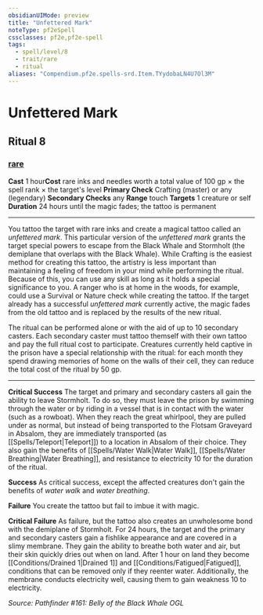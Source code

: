 ```yaml
---
obsidianUIMode: preview
title: "Unfettered Mark"
noteType: pf2eSpell
cssclasses: pf2e,pf2e-spell
tags:
  - spell/level/8
  - trait/rare
  - ritual
aliases: "Compendium.pf2e.spells-srd.Item.TYydobaLN4U7Ol3M" 
---
```

# Unfettered Mark   
## Ritual 8
### [rare](rare "Rare Rarity Trait")

**Cast** 1 hour**Cost** rare inks and needles worth a total value of 100 gp × the spell rank × the target's level
**Primary Check** Crafting (master) or any (legendary)
**Secondary Checks** any
**Range** touch
**Targets** 1 creature or self
**Duration** 24 hours until the magic fades; the tattoo is permanent
* * * 
You tattoo the target with rare inks and create a magical tattoo called an _unfettered mark_. This particular version of the _unfettered mark_ grants the target special powers to escape from the Black Whale and Stormholt (the demiplane that overlaps with the Black Whale). While Crafting is the easiest method for creating this tattoo, the artistry is less important than maintaining a feeling of freedom in your mind while performing the ritual. Because of this, you can use any skill as long as it holds a special significance to you. A ranger who is at home in the woods, for example, could use a Survival or Nature check while creating the tattoo. If the target already has a successful _unfettered mark_ currently active, the magic fades from the old tattoo and is replaced by the results of the new ritual.

The ritual can be performed alone or with the aid of up to 10 secondary casters. Each secondary caster must tattoo themself with their own tattoo and pay the full ritual cost to participate. Creatures currently held captive in the prison have a special relationship with the ritual: for each month they spend drawing memories of home on the walls of their cell, they can reduce the total cost of the ritual by 50 gp.

* * *

**Critical Success** The target and primary and secondary casters all gain the ability to leave Stormholt. To do so, they must leave the prison by swimming through the water or by riding in a vessel that is in contact with the water (such as a rowboat). When they reach the great whirlpool, they are pulled under as normal, but instead of being transported to the Flotsam Graveyard in Absalom, they are immediately transported (as [[Spells/Teleport|Teleport]]) to a location in Absalom of their choice. They also gain the benefits of [[Spells/Water Walk|Water Walk]], [[Spells/Water Breathing|Water Breathing]], and resistance to electricity 10 for the duration of the ritual.

**Success** As critical success, except the affected creatures don't gain the benefits of _water walk_ and _water breathing_.

**Failure** You create the tattoo but fail to imbue it with magic.

**Critical Failure** As failure, but the tattoo also creates an unwholesome bond with the demiplane of Stormholt. For 24 hours, the target and the primary and secondary casters gain a fishlike appearance and are covered in a slimy membrane. They gain the ability to breathe both water and air, but their skin quickly dries out when on land. After 1 hour on land they become [[Conditions/Drained 1|Drained 1]] and [[Conditions/Fatigued|Fatigued]], conditions that can be removed only if they reenter water. Additionally, the membrane conducts electricity well, causing them to gain weakness 10 to electricity.

*Source: Pathfinder #161: Belly of the Black Whale*
*OGL*